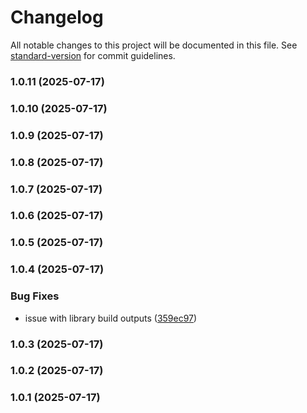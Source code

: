 # Changelog

All notable changes to this project will be documented in this file. See [standard-version](https://github.com/conventional-changelog/standard-version) for commit guidelines.

### 1.0.11 (2025-07-17)

### 1.0.10 (2025-07-17)

### 1.0.9 (2025-07-17)

### 1.0.8 (2025-07-17)

### 1.0.7 (2025-07-17)

### 1.0.6 (2025-07-17)

### 1.0.5 (2025-07-17)

### 1.0.4 (2025-07-17)


### Bug Fixes

* issue with library build outputs ([359ec97](https://github.com/faraasat/mongoose-to-erd/commit/359ec97d4d58530e0ff05dd01c6dd87be30be01b))

### 1.0.3 (2025-07-17)

### 1.0.2 (2025-07-17)

### 1.0.1 (2025-07-17)
